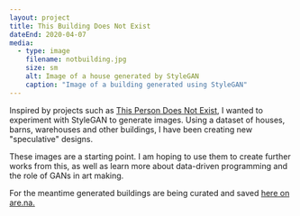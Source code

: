```yaml
---
layout: project
title: This Building Does Not Exist
dateEnd: 2020-04-07
media:
  - type: image
    filename: notbuilding.jpg
    size: sm
    alt: Image of a house generated by StyleGAN
    caption: "Image of a building generated using StyleGAN"
---
```


Inspired by projects such as [This Person Does Not Exist](https://thispersondoesnotexist.com/), I wanted to experiment with StyleGAN to generate images. Using a dataset of houses, barns, warehouses and other buildings, I have been creating new "speculative" designs.

These images are a starting point. I am hoping to use them to create further works from this, as well as learn more about data-driven programming and the role of GANs in art making.

For the meantime generated buildings are being curated and saved [here on are.na.](https://www.are.na/tom-y/this-building-does-not-exist)


